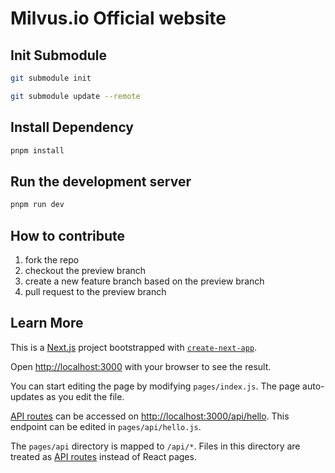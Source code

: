 # Milvus.io Official website

## Init Submodule

```bash
git submodule init

git submodule update --remote
```

## Install Dependency

```bash
pnpm install
```

## Run the development server

```bash
pnpm run dev
```

## How to contribute

1. fork the repo
2. checkout the preview branch
3. create a new feature branch based on the preview branch
4. pull request to the preview branch

## Learn More

This is a [Next.js](https://nextjs.org/) project bootstrapped with [`create-next-app`](https://github.com/vercel/next.js/tree/canary/packages/create-next-app).

Open [http://localhost:3000](http://localhost:3000) with your browser to see the result.

You can start editing the page by modifying `pages/index.js`. The page auto-updates as you edit the file.

[API routes](https://nextjs.org/docs/api-routes/introduction) can be accessed on [http://localhost:3000/api/hello](http://localhost:3000/api/hello). This endpoint can be edited in `pages/api/hello.js`.

The `pages/api` directory is mapped to `/api/*`. Files in this directory are treated as [API routes](https://nextjs.org/docs/api-routes/introduction) instead of React pages.
